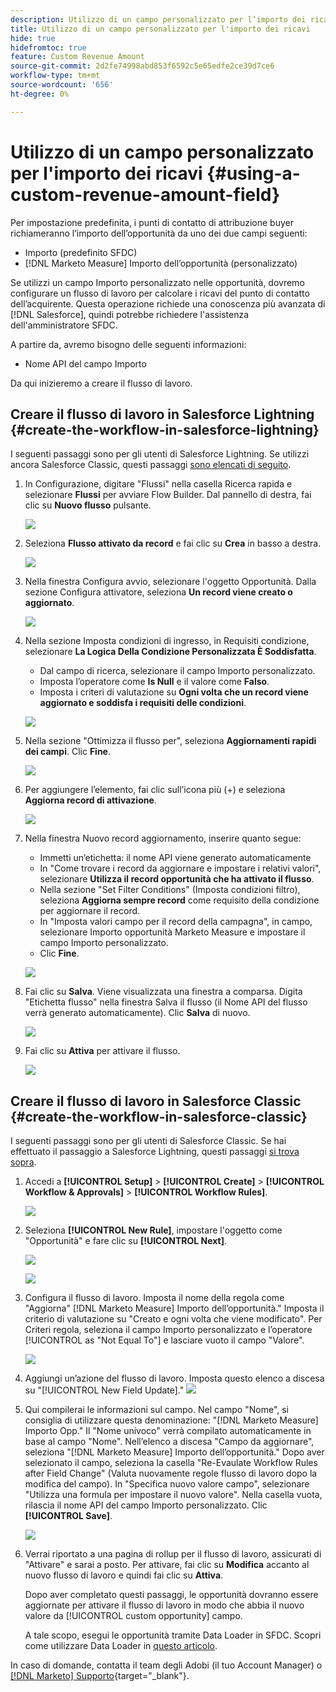 ```yaml
---
description: Utilizzo di un campo personalizzato per l’importo dei ricavi - [!DNL Marketo Measure] - Documentazione del prodotto
title: Utilizzo di un campo personalizzato per l'importo dei ricavi
hide: true
hidefromtoc: true
feature: Custom Revenue Amount
source-git-commit: 2d2fe74998abd853f6592c5e65edfe2ce39d7ce6
workflow-type: tm+mt
source-wordcount: '656'
ht-degree: 0%

---
```


# Utilizzo di un campo personalizzato per l&#39;importo dei ricavi {#using-a-custom-revenue-amount-field}

Per impostazione predefinita, i punti di contatto di attribuzione buyer richiameranno l’importo dell’opportunità da uno dei due campi seguenti:

* Importo (predefinito SFDC)
* [!DNL Marketo Measure] Importo dell’opportunità (personalizzato)

Se utilizzi un campo Importo personalizzato nelle opportunità, dovremo configurare un flusso di lavoro per calcolare i ricavi del punto di contatto dell’acquirente. Questa operazione richiede una conoscenza più avanzata di [!DNL Salesforce], quindi potrebbe richiedere l&#39;assistenza dell&#39;amministratore SFDC.

A partire da, avremo bisogno delle seguenti informazioni:

* Nome API del campo Importo

Da qui inizieremo a creare il flusso di lavoro.

## Creare il flusso di lavoro in Salesforce Lightning {#create-the-workflow-in-salesforce-lightning}

I seguenti passaggi sono per gli utenti di Salesforce Lightning. Se utilizzi ancora Salesforce Classic, questi passaggi [sono elencati di seguito](#create-the-workflow-in-salesforce-classic).

1. In Configurazione, digitare &quot;Flussi&quot; nella casella Ricerca rapida e selezionare **Flussi** per avviare Flow Builder. Dal pannello di destra, fai clic su **Nuovo flusso** pulsante.

   ![](assets/using-a-custom-revenue-amount-field-1.png)

1. Seleziona **Flusso attivato da record** e fai clic su **Crea** in basso a destra.

   ![](assets/using-a-custom-revenue-amount-field-2.png)

1. Nella finestra Configura avvio, selezionare l&#39;oggetto Opportunità. Dalla sezione Configura attivatore, seleziona **Un record viene creato o aggiornato**.

   ![](assets/using-a-custom-revenue-amount-field-3.png)

1. Nella sezione Imposta condizioni di ingresso, in Requisiti condizione, selezionare **La Logica Della Condizione Personalizzata È Soddisfatta**.
   * Dal campo di ricerca, selezionare il campo Importo personalizzato.
   * Imposta l’operatore come **Is Null** e il valore come **Falso**.
   * Imposta i criteri di valutazione su **Ogni volta che un record viene aggiornato e soddisfa i requisiti delle condizioni**.

   ![](assets/using-a-custom-revenue-amount-field-4.png)

1. Nella sezione &quot;Ottimizza il flusso per&quot;, seleziona **Aggiornamenti rapidi dei campi**. Clic **Fine**.

   ![](assets/using-a-custom-revenue-amount-field-5.png)

1. Per aggiungere l’elemento, fai clic sull’icona più (+) e seleziona **Aggiorna record di attivazione**.

   ![](assets/using-a-custom-revenue-amount-field-6.png)

1. Nella finestra Nuovo record aggiornamento, inserire quanto segue:

   * Immetti un’etichetta: il nome API viene generato automaticamente
   * In &quot;Come trovare i record da aggiornare e impostare i relativi valori&quot;, selezionare **Utilizza il record opportunità che ha attivato il flusso**.
   * Nella sezione &quot;Set Filter Conditions&quot; (Imposta condizioni filtro), seleziona **Aggiorna sempre record** come requisito della condizione per aggiornare il record.
   * In &quot;Imposta valori campo per il record della campagna&quot;, in campo, selezionare Importo opportunità Marketo Measure e impostare il campo Importo personalizzato.
   * Clic **Fine**.

   ![](assets/using-a-custom-revenue-amount-field-7.png)

1. Fai clic su **Salva**. Viene visualizzata una finestra a comparsa. Digita &quot;Etichetta flusso&quot; nella finestra Salva il flusso (il Nome API del flusso verrà generato automaticamente). Clic **Salva** di nuovo.

   ![](assets/using-a-custom-revenue-amount-field-8.png)

1. Fai clic su **Attiva** per attivare il flusso.

   ![](assets/using-a-custom-revenue-amount-field-9.png)

## Creare il flusso di lavoro in Salesforce Classic {#create-the-workflow-in-salesforce-classic}

I seguenti passaggi sono per gli utenti di Salesforce Classic. Se hai effettuato il passaggio a Salesforce Lightning, questi passaggi [si trova sopra](#create-the-workflow-in-salesforce-lightning).

1. Accedi a **[!UICONTROL Setup]** > **[!UICONTROL Create]** > **[!UICONTROL Workflow & Approvals]** > **[!UICONTROL Workflow Rules]**.

   ![](assets/1.jpg)

1. Seleziona **[!UICONTROL New Rule]**, impostare l&#39;oggetto come &quot;Opportunità&quot; e fare clic su **[!UICONTROL Next]**.

   ![](assets/2.jpg)

   ![](assets/3.jpg)

1. Configura il flusso di lavoro. Imposta il nome della regola come &quot;Aggiorna&quot; [!DNL Marketo Measure] Importo dell’opportunità.&quot; Imposta il criterio di valutazione su &quot;Creato e ogni volta che viene modificato&quot;. Per Criteri regola, seleziona il campo Importo personalizzato e l’operatore [!UICONTROL as "Not Equal To"] e lasciare vuoto il campo &quot;Valore&quot;.

   ![](assets/4.jpg)

1. Aggiungi un’azione del flusso di lavoro. Imposta questo elenco a discesa su &quot;[!UICONTROL New Field Update].&quot;
   ![](assets/5.jpg)

1. Qui compilerai le informazioni sul campo. Nel campo &quot;Nome&quot;, si consiglia di utilizzare questa denominazione: &quot;[!DNL Marketo Measure] Importo Opp.&quot; Il &quot;Nome univoco&quot; verrà compilato automaticamente in base al campo &quot;Nome&quot;. Nell’elenco a discesa &quot;Campo da aggiornare&quot;, seleziona &quot;[!DNL Marketo Measure] Importo dell’opportunità.&quot; Dopo aver selezionato il campo, seleziona la casella &quot;Re-Evaulate Workflow Rules after Field Change&quot; (Valuta nuovamente regole flusso di lavoro dopo la modifica del campo). In &quot;Specifica nuovo valore campo&quot;, selezionare &quot;Utilizza una formula per impostare il nuovo valore&quot;. Nella casella vuota, rilascia il nome API del campo Importo personalizzato. Clic **[!UICONTROL Save]**.

   ![](assets/6.png)

1. Verrai riportato a una pagina di rollup per il flusso di lavoro, assicurati di &quot;Attivare&quot; e sarai a posto. Per attivare, fai clic su **Modifica** accanto al nuovo flusso di lavoro e quindi fai clic su **Attiva**.

   Dopo aver completato questi passaggi, le opportunità dovranno essere aggiornate per attivare il flusso di lavoro in modo che abbia il nuovo valore da [!UICONTROL custom opportunity] campo.

   A tale scopo, esegui le opportunità tramite Data Loader in SFDC. Scopri come utilizzare Data Loader in [questo articolo](/help/advanced-marketo-measure-features/custom-revenue-amount/using-data-loader-to-update-marketo-measure-custom-amount-field.md).

In caso di domande, contatta il team degli Adobi (il tuo Account Manager) o [[!DNL Marketo] Supporto](https://nation.marketo.com/t5/support/ct-p/Support){target="_blank"}.
